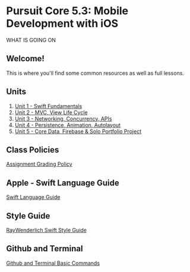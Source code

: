 # Pursuit Core 5.3: Mobile Development with iOS
WHAT IS GOING ON
## Welcome!

This is where you'll find some common resources as well as full lessons. 

## Units 

1. [Unit 1 - Swift Fundamentals](https://github.com/joinpursuit/Pursuit-Core-iOS/tree/master/units/unit01)
1. [Unit 2 - MVC, View Life Cycle](https://github.com/joinpursuit/Pursuit-Core-iOS/tree/master/units/unit02)
1. [Unit 3 - Networking, Concurrency, APIs](https://github.com/joinpursuit/Pursuit-Core-iOS/tree/master/units/unit03)
1. [Unit 4 - Persistence, Animation, Autolayout](https://github.com/joinpursuit/Pursuit-Core-iOS/tree/master/units/unit04)
1. [Unit 5 - Core Data, Firebase & Solo Portfolio Project](https://github.com/joinpursuit/Pursuit-Core-iOS/tree/master/units/unit05)

## Class Policies
[Assignment Grading Policy](https://github.com/joinpursuit/Pursuit-Core-iOS/blob/master/AssignmentGradingPolicy.md)

## Apple - Swift Language Guide
[Swift Language Guide](https://docs.swift.org/swift-book/LanguageGuide/TheBasics.html)  

## Style Guide 
[RayWenderlich Swift Style Guide](https://github.com/raywenderlich/swift-style-guide#spacing)

## Github and Terminal 
[Github and Terminal Basic Commands](https://github.com/joinpursuit/Pursuit-Core-iOS/blob/master/units/unit01/lesson-04-terminal-github/README.md)

